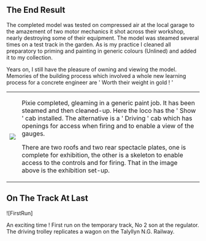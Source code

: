 ## The End Result
The completed model was tested on compressed air at the local garage to the amazement of two motor mechanics it shot across their workshop, nearly destroying some of their equipment.
The model was steamed several times on a test track in the garden.
As is my practice I cleaned all preparatory to priming and painting in generic colours (Unlined) and added it to my collection.

Years on, I still have the pleasure of owning and viewing the model.
Memories of the building process which involved a whole new learning process for a concrete engineer are ' Worth their weight in gold ! '

<div align="center" class="image-table">
	<table>
		<tr>
			<td class="col2">
				<img src="/jgdr20/assets/jmm/pixie2.jpg">
			</td>
			<td class="col2">
				<p>Pixie completed, gleaming in a generic paint job. It has been steamed and then cleaned-up. Here the loco has the ' Show ' cab installed. The alternative is a ' Driving ' cab which has openings for access when firing and to enable a view of the gauges.</p>
				<p>There are two roofs and two rear spectacle plates, one is complete for exhibition, the other is a skeleton to enable access to the controls and for firing. That in the image above is the exhibition set-up.</p>
			</td>
		</tr>
	</table>
</div>

## On The Track At Last

![FirstRun]

An exciting time ! First run on the temporary track, No 2 son at the regulator.
The driving trolley replicates a wagon on the Talyllyn N.G. Railway.